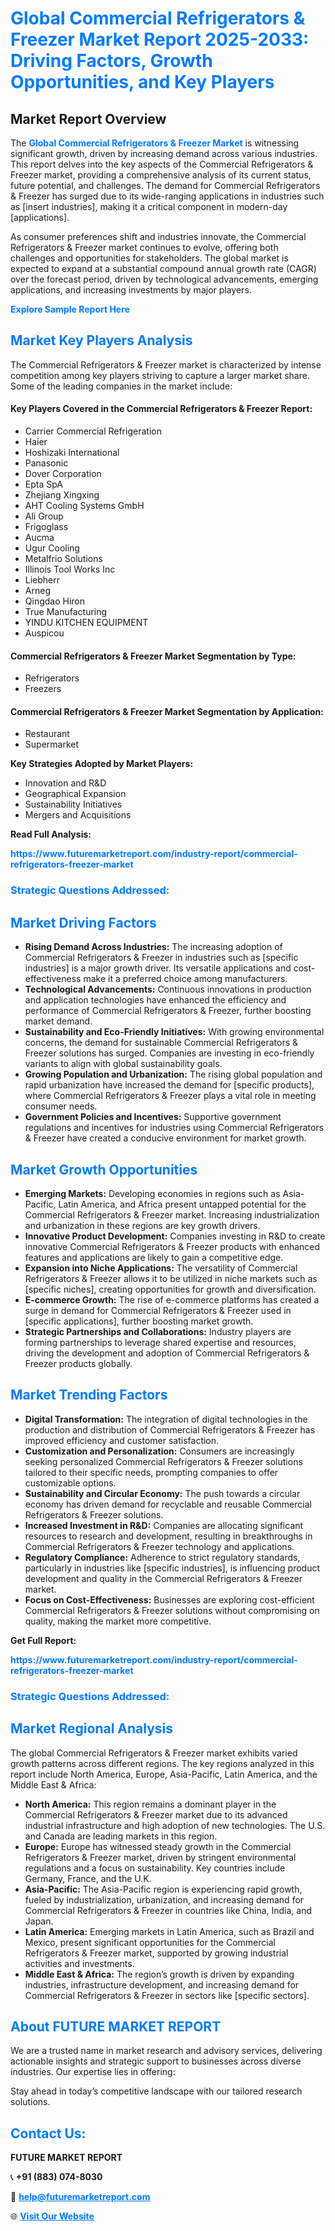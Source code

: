 <h1 style="color: #007BFF;">Global Commercial Refrigerators & Freezer Market Report 2025-2033: Driving Factors, Growth Opportunities, and Key Players</h1>

<section id="overview">
<h2>Market Report Overview</h2>
<p>The <a href="https://www.futuremarketreport.com/industry-report/commercial-refrigerators-freezer-market" style="color: #007BFF; text-decoration: none;"><strong>Global Commercial Refrigerators & Freezer Market</strong></a> is witnessing significant growth, driven by increasing demand across various industries. This report delves into the key aspects of the Commercial Refrigerators & Freezer market, providing a comprehensive analysis of its current status, future potential, and challenges. The demand for Commercial Refrigerators & Freezer has surged due to its wide-ranging applications in industries such as [insert industries], making it a critical component in modern-day [applications].</p>
<p>As consumer preferences shift and industries innovate, the Commercial Refrigerators & Freezer market continues to evolve, offering both challenges and opportunities for stakeholders. The global market is expected to expand at a substantial compound annual growth rate (CAGR) over the forecast period, driven by technological advancements, emerging applications, and increasing investments by major players.</p>
</section>

<section id="overview">
<p><a href="https://www.futuremarketreport.com/request-sample/reportId=43227" style="color: #007BFF; text-decoration: none;"><strong>Explore Sample Report Here</strong></a></p>
</section>

<section id="key-players">
<h2 style="color: #007BFF;">Market Key Players Analysis</h2>
<p>The Commercial Refrigerators & Freezer market is characterized by intense competition among key players striving to capture a larger market share. Some of the leading companies in the market include:</p>
<h4>Key Players Covered in the Commercial Refrigerators & Freezer Report:</h4>
<ul><li>Carrier Commercial Refrigeration</li><li>Haier</li><li>Hoshizaki International</li><li>Panasonic</li><li>Dover Corporation</li><li>Epta SpA</li><li>Zhejiang Xingxing</li><li>AHT Cooling Systems GmbH</li><li>Ali Group</li><li>Frigoglass</li><li>Aucma</li><li>Ugur Cooling</li><li>Metalfrio Solutions</li><li>Illinois Tool Works Inc</li><li>Liebherr</li><li>Arneg</li><li>Qingdao Hiron</li><li>True Manufacturing</li><li>YINDU KITCHEN EQUIPMENT</li><li>Auspicou</li></ul>
<h4>Commercial Refrigerators & Freezer Market Segmentation by Type:</h4>
<ul><li>Refrigerators</li><li>Freezers</li></ul>

<h4>Commercial Refrigerators & Freezer Market Segmentation by Application:</h4>
<ul><li>Restaurant</li><li>Supermarket</li></ul>
<p><strong>Key Strategies Adopted by Market Players:</strong></p>
<ul>
<li>Innovation and R&D</li>
<li>Geographical Expansion</li>
<li>Sustainability Initiatives</li>
<li>Mergers and Acquisitions</li>
</ul>
</section>

<section>
<p><strong>Read Full Analysis: </strong></p><a href="https://www.futuremarketreport.com/industry-report/commercial-refrigerators-freezer-market" style="color: #007BFF; text-decoration: none;"><strong>https://www.futuremarketreport.com/industry-report/commercial-refrigerators-freezer-market</strong></a>
<h3 style="color: #007BFF;">Strategic Questions Addressed:</h3>
</section>

<section id="driving-factors">
<h2 style="color: #007BFF;">Market Driving Factors</h2>
<ul>
<li><strong>Rising Demand Across Industries:</strong> The increasing adoption of Commercial Refrigerators & Freezer in industries such as [specific industries] is a major growth driver. Its versatile applications and cost-effectiveness make it a preferred choice among manufacturers.</li>
<li><strong>Technological Advancements:</strong> Continuous innovations in production and application technologies have enhanced the efficiency and performance of Commercial Refrigerators & Freezer, further boosting market demand.</li>
<li><strong>Sustainability and Eco-Friendly Initiatives:</strong> With growing environmental concerns, the demand for sustainable Commercial Refrigerators & Freezer solutions has surged. Companies are investing in eco-friendly variants to align with global sustainability goals.</li>
<li><strong>Growing Population and Urbanization:</strong> The rising global population and rapid urbanization have increased the demand for [specific products], where Commercial Refrigerators & Freezer plays a vital role in meeting consumer needs.</li>
<li><strong>Government Policies and Incentives:</strong> Supportive government regulations and incentives for industries using Commercial Refrigerators & Freezer have created a conducive environment for market growth.</li>
</ul>
</section>

<section id="growth-opportunities">
<h2 style="color: #007BFF;">Market Growth Opportunities</h2>
<ul>
<li><strong>Emerging Markets:</strong> Developing economies in regions such as Asia-Pacific, Latin America, and Africa present untapped potential for the Commercial Refrigerators & Freezer market. Increasing industrialization and urbanization in these regions are key growth drivers.</li>
<li><strong>Innovative Product Development:</strong> Companies investing in R&D to create innovative Commercial Refrigerators & Freezer products with enhanced features and applications are likely to gain a competitive edge.</li>
<li><strong>Expansion into Niche Applications:</strong> The versatility of Commercial Refrigerators & Freezer allows it to be utilized in niche markets such as [specific niches], creating opportunities for growth and diversification.</li>
<li><strong>E-commerce Growth:</strong> The rise of e-commerce platforms has created a surge in demand for Commercial Refrigerators & Freezer used in [specific applications], further boosting market growth.</li>
<li><strong>Strategic Partnerships and Collaborations:</strong> Industry players are forming partnerships to leverage shared expertise and resources, driving the development and adoption of Commercial Refrigerators & Freezer products globally.</li>
</ul>
</section>

<section id="trending-factors">
<h2 style="color: #007BFF;">Market Trending Factors</h2>
<ul>
<li><strong>Digital Transformation:</strong> The integration of digital technologies in the production and distribution of Commercial Refrigerators & Freezer has improved efficiency and customer satisfaction.</li>
<li><strong>Customization and Personalization:</strong> Consumers are increasingly seeking personalized Commercial Refrigerators & Freezer solutions tailored to their specific needs, prompting companies to offer customizable options.</li>
<li><strong>Sustainability and Circular Economy:</strong> The push towards a circular economy has driven demand for recyclable and reusable Commercial Refrigerators & Freezer solutions.</li>
<li><strong>Increased Investment in R&D:</strong> Companies are allocating significant resources to research and development, resulting in breakthroughs in Commercial Refrigerators & Freezer technology and applications.</li>
<li><strong>Regulatory Compliance:</strong> Adherence to strict regulatory standards, particularly in industries like [specific industries], is influencing product development and quality in the Commercial Refrigerators & Freezer market.</li>
<li><strong>Focus on Cost-Effectiveness:</strong> Businesses are exploring cost-efficient Commercial Refrigerators & Freezer solutions without compromising on quality, making the market more competitive.</li>
</ul>
</section>

<section>
<p><strong>Get Full Report: </strong></p><a href="https://www.futuremarketreport.com/industry-report/commercial-refrigerators-freezer-market" style="color: #007BFF; text-decoration: none;"><strong>https://www.futuremarketreport.com/industry-report/commercial-refrigerators-freezer-market</strong></a>
<h3 style="color: #007BFF;">Strategic Questions Addressed:</h3>
</section>


<section id="regional-analysis">
<h2 style="color: #007BFF;">Market Regional Analysis</h2>
<p>The global Commercial Refrigerators & Freezer market exhibits varied growth patterns across different regions. The key regions analyzed in this report include North America, Europe, Asia-Pacific, Latin America, and the Middle East & Africa:</p>
<ul>
<li><strong>North America:</strong> This region remains a dominant player in the Commercial Refrigerators & Freezer market due to its advanced industrial infrastructure and high adoption of new technologies. The U.S. and Canada are leading markets in this region.</li>
<li><strong>Europe:</strong> Europe has witnessed steady growth in the Commercial Refrigerators & Freezer market, driven by stringent environmental regulations and a focus on sustainability. Key countries include Germany, France, and the U.K.</li>
<li><strong>Asia-Pacific:</strong> The Asia-Pacific region is experiencing rapid growth, fueled by industrialization, urbanization, and increasing demand for Commercial Refrigerators & Freezer in countries like China, India, and Japan.</li>
<li><strong>Latin America:</strong> Emerging markets in Latin America, such as Brazil and Mexico, present significant opportunities for the Commercial Refrigerators & Freezer market, supported by growing industrial activities and investments.</li>
<li><strong>Middle East & Africa:</strong> The region’s growth is driven by expanding industries, infrastructure development, and increasing demand for Commercial Refrigerators & Freezer in sectors like [specific sectors].</li>
</ul>
</section>

<footer>
<h2 style="color: #007BFF;">About FUTURE MARKET REPORT</h2>
<p>We are a trusted name in market research and advisory services, delivering actionable insights and strategic support to businesses across diverse industries. Our expertise lies in offering:</p>

<p>Stay ahead in today’s competitive landscape with our tailored research solutions.</p>

<h2 style="color: #007BFF;">Contact Us:</h2>
<p><strong>FUTURE MARKET REPORT</strong></p>
<p>📞 <strong>+91 (883) 074-8030</strong></p>
<p>📧 <strong><a href="mailto:help@futuremarketreport.com" style="color: #007BFF;">help@futuremarketreport.com</a></strong></p>
<p>🌐 <strong><a href="https://www.futuremarketreport.com/" style="color: #007BFF;">Visit Our Website</a></strong></p>
</footer>